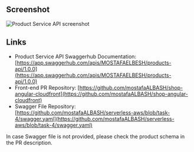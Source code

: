 ## Screenshot

![Product Service API screenshot](https://user-images.githubusercontent.com/28689690/228912099-7b687ba1-54c1-4354-9431-3ed40baa2f04.png)

## Links

- Product Service API Swaggerhub Documentation: [https://app.swaggerhub.com/apis/MOSTAFAELBESH/products-api/1.0.0](https://app.swaggerhub.com/apis/MOSTAFAELBESH/products-api/1.0.0)
- Front-end PR Repository: [https://github.com/mostafaALBASH/shop-angular-cloudfront](https://github.com/mostafaALBASH/shop-angular-cloudfront)
- Swagger File Repository: [https://github.com/mostafaALBASH/serverless-aws/blob/task-4/swagger.yaml](https://github.com/mostafaALBASH/serverless-aws/blob/task-4/swagger.yaml)

In case Swagger file is not provided, please check the product schema in the PR description.
